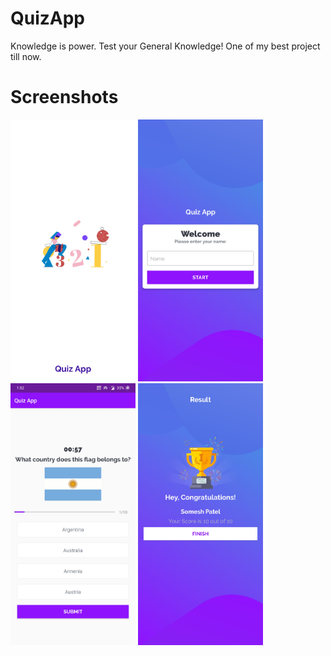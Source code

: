 # QuizApp
Knowledge is power. Test your General Knowledge! One of my best project till now.

# Screenshots
<img src = "screenshot/SplashScreen.jpg" width = 200>   <img src = "screenshot/Username.jpg" width = 200>   <img src = "screenshot/Quiz.jpg" width = 200>   <img src = "screenshot/Result.jpg" width = 200>
